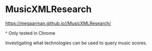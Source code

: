 # MusicXMLResearch

https://megaarman.github.io//MusicXMLResearch/

^ Only tested in Chrome

Investigating what technologies can be used to query music scores.
